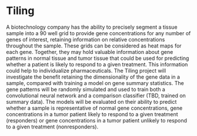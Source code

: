 # Tiling

A biotechnology company has the ability to precisely segment a tissue sample into a 90 well grid to provide gene concentrations for any number of genes of interest, retaining information on relative concentrations throughout the sample. These grids can be considered as heat maps for each gene. Together, they may hold valuable information about gene patterns in normal tissue and tumor tissue that could be used for predicting whether a patient is likely to respond to a given treatment. This information could help to individualize pharmaceuticals. The Tiling project will investigate the benefit retaining the dimensionality of the gene data in a sample, compared with training a model on gene summary statistics. The gene patterns will be randomly simulated and used to train both a convolutional neural network and a comparison classifier (TBD, trained on summary data). The models will be evaluated on their ability to predict whether a sample is representative of normal gene concentrations, gene concentrations in a tumor patient likely to respond to a given treatment (responders) or gene concentrations in a tumor patient unlikely to respond to a given treatment (nonresponders).
